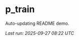 # p_train

Auto-updating README demo.

<!--START_SECTION:status-->
_Last run: 2025-09-27 08:22 UTC_
<!--END_SECTION:status-->


































































































































































































































































































































































































































































































































































































































































































































































































































































































